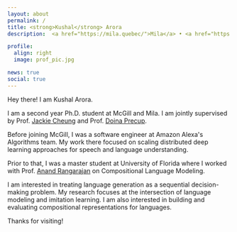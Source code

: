 ```yaml
---
layout: about
permalink: /
title: <strong>Kushal</strong> Arora
description:  <a href="https://mila.quebec/">Mila</a> • <a href="https://www.cs.mcgill.ca/">McGill University</a>

profile:
  align: right
  image: prof_pic.jpg

news: true
social: true
---
```


Hey there! I am Kushal Arora.

I am a second year Ph.D. student at McGill and Mila. I am  jointly supervised by Prof. [Jackie Cheung](http://cs.mcgill.ca/~jcheung/index.html) and Prof. [Doina Precup](http://www.cs.mcgill.ca/~dprecup/).

Before joining McGill, I was a software engineer at Amazon Alexa's Algorithms team. My work there focused on scaling distributed deep learning approaches for speech and language understanding.

Prior to that, I was a master student at University of Florida where I worked with Prof. [Anand Rangarajan](https://www.cise.ufl.edu/~anand/) on Compositional Language Modeling.

I am interested in treating language generation as a sequential decision-making problem. My research focuses at the intersection of language modeling and imitation learning. I am also interested in building and evaluating compositional representations for languages.

Thanks for visiting!
